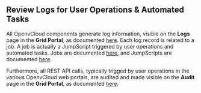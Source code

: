 ## Review Logs for User Operations & Automated Tasks

All OpenvCloud components generate log information, visible on the **Logs** page in the **Grid Portal**, as documented [here](../../GridPortal/Logs/Log.md). Each log record is related to a job. A job is actually a JumpScript triggered by user operations and automated tasks. Jobs are documented [here](../../GridPortal/Jobs/Jobs), and JumpScripts are documented [here](../../GridPortal/JumpScripts/JumpScripts.md).

Furthermore, all REST API calls, typically trigged by user operations in the various OpenvCloud web portals, are audited and made visible on the **Audit** page in the **Grid Portal**, as documented [here](../../GridPortal/Audits/Audits.md).
